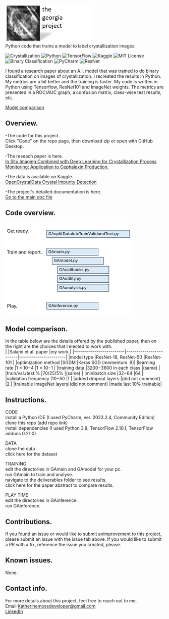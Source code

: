 
![Hero](images/HeroWithTitleSmall.png)  
Python code that trains a model to label crystallization images.  

![Crystallization](https://img.shields.io/badge/domain-Crystallization-white)
![Python](https://img.shields.io/badge/Python-3.8-lightblue)
![TensorFlow](https://img.shields.io/badge/TensorFlow-2.10.1-blue)
![Kaggle](https://img.shields.io/badge/Kaggle-Data-teal?logo=kaggle&logoColor=white)
![MIT License](https://img.shields.io/badge/License-MIT-green)
![Binary Classification](https://img.shields.io/badge/task-Binary_Classification-yellowgreen)
![PyCharm](https://img.shields.io/badge/PyCharm-2023.2.4-orange)
![ResNet](https://img.shields.io/badge/model-ResNet-yellow)


I found a research paper about an A.I. model that was trained to do binary classification on images of crystallization. 
I recreated the results in Python.  My metrics are a bit better and the training is faster.  My code is written in Python using Tensorflow, ResNet101 and ImageNet weights.  The metrics are presented in a ROC/AUC graph, a confusion matrix, class-wise test results, etc.  

[Model comparison](Readme.md#model-comparison)

## Overview. 
-The code for this project.  
Click "Code" on the repo page, then download zip or open with GitHub Desktop.  

-The reseach paper is here.  
[In Situ Imaging Combined with Deep Learning for Crystallization Process Monitoring: Application to Cephalexin Production.](https://www.sciencedirect.com/science/article/abs/pii/S1083616021010896)  

-The data is available on Kaggle.  
[OpenCrystalData Crystal Impurity Detection](https://www.kaggle.com/datasets/opencrystaldata/cephalexin-reactive-crystallization?resource=download)  

-The project's detailed documentation is here.  
[Go to the main doc file](docs/maindoc.md)  

## Code overview.  
<img src="images/codeoverview.png" alt="code overview" width="402" height="293">  

## Model comparison.  
In the table below are the details offered by the published paper, then on the right are the choices that I elected to work with.   
|                         |Salami et al. paper     |my work                |
|-------------------------|------------------------|-----------------------|
|model type               |ResNet-18, ResNet-50    |ResNet-101             |
|optimization method      |SGDM	                  |Keras SGD (momentum .9)|
|learning rate 			  |1 × 10−4                |1 × 10−1	            |
|training data            |3200−3600 in each class |(same)                 |
|train/val./test %        |70/25/5%                |(same)                 |
|minibatch size 	        |32−64                   |64                     |
|validation frequency     |10−50                   |1                      |
|added dropout layers     |(did not comment)       |2                      |
|trainable ImageNet layers|(did not comment)       |made last 10% trainable|

## Instructions.  
   CODE  
   install a Python IDE (I used PyCharm, ver. 2023.2.4, Community Edition)  
   clone this repo (add repo link)  
   install dependencies (I used Python 3.8; TensorFlow 2.10.1; TensorFlow addons 0.21.0)

   DATA  
   clone the data  
   click here for the dataset  
   
   TRAINING  
   edit the directories in GAmain and GAmodel for your pc.  
   run GAmain to train and analyse.  
   navigate to the deliverables folder to see results.  
   click here for the paper abstract to compare results.   

   PLAY TIME  
   edit the directories in GAinference.  
   run GAinference.  

## Contributions.  
If you found an issue or would like to submit animprovement to this project, please submit an issue with the issue tab above.  If you would like to submit a PR with a fix, reference the issue you created, please.  

## Known issues.  
None.  

## Contact info.  
For more details about this project, feel free to reach out to me.  
Email Katherinemossdeveloper@gmail.com  
[LinkedIn](https://www.linkedin.com/pub/katherine-moss/3/b49/228)  



